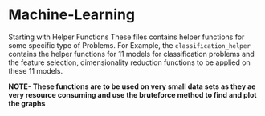 # Machine-Learning
Starting with Helper Functions
These files contains helper functions for some specific type of Problems. For Example, the ```classification_helper``` contains
the helper functions for 11 models for classification problems and the feature selection, dimensionality reduction functions
to be applied on these 11 models.

**NOTE- These functions are to be used on very small data sets as they ae very resource consuming and use the bruteforce method
to find and plot the graphs**
